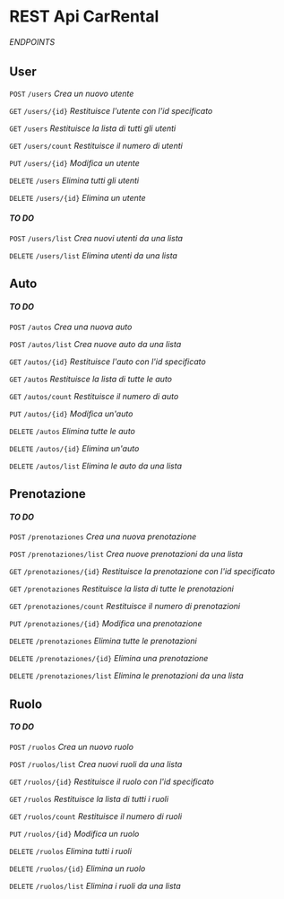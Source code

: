 # REST Api CarRental

###### ENDPOINTS

## User

`POST` `/users` _Crea un nuovo utente_

`GET` `/users/{id}` _Restituisce l'utente con l'id specificato_

`GET` `/users` _Restituisce la lista di tutti gli utenti_

`GET` `/users/count` _Restituisce il numero di utenti_

`PUT` `/users/{id}` _Modifica un utente_

`DELETE` `/users` _Elimina tutti gli utenti_

`DELETE` `/users/{id}` _Elimina un utente_

#### _TO DO_

`POST` `/users/list` _Crea nuovi utenti da una lista_

`DELETE` `/users/list` _Elimina utenti da una lista_

## Auto
#### _TO DO_

`POST` `/autos` _Crea una nuova auto_

`POST` `/autos/list` _Crea nuove auto da una lista_

`GET` `/autos/{id}` _Restituisce l'auto con l'id specificato_

`GET` `/autos` _Restituisce la lista di tutte le auto_

`GET` `/autos/count` _Restituisce il numero di auto_

`PUT` `/autos/{id}` _Modifica un'auto_

`DELETE` `/autos` _Elimina tutte le auto_

`DELETE` `/autos/{id}` _Elimina un'auto_

`DELETE` `/autos/list` _Elimina le auto da una lista_

## Prenotazione
#### _TO DO_

`POST` `/prenotaziones` _Crea una nuova prenotazione_

`POST` `/prenotaziones/list` _Crea nuove prenotazioni da una lista_

`GET` `/prenotaziones/{id}` _Restituisce la prenotazione con l'id specificato_

`GET` `/prenotaziones` _Restituisce la lista di tutte le prenotazioni_

`GET` `/prenotaziones/count` _Restituisce il numero di prenotazioni_

`PUT` `/prenotaziones/{id}` _Modifica una prenotazione_

`DELETE` `/prenotaziones` _Elimina tutte le prenotazioni_

`DELETE` `/prenotaziones/{id}` _Elimina una prenotazione_

`DELETE` `/prenotaziones/list` _Elimina le prenotazioni da una lista_

## Ruolo  
#### _TO DO_

`POST` `/ruolos` _Crea un nuovo ruolo_

`POST` `/ruolos/list` _Crea nuovi ruoli da una lista_

`GET` `/ruolos/{id}` _Restituisce il ruolo con l'id specificato_

`GET` `/ruolos` _Restituisce la lista di tutti i ruoli_

`GET` `/ruolos/count` _Restituisce il numero di ruoli_

`PUT` `/ruolos/{id}` _Modifica un ruolo_

`DELETE` `/ruolos` _Elimina tutti i ruoli_

`DELETE` `/ruolos/{id}` _Elimina un ruolo_

`DELETE` `/ruolos/list` _Elimina i ruoli da una lista_

